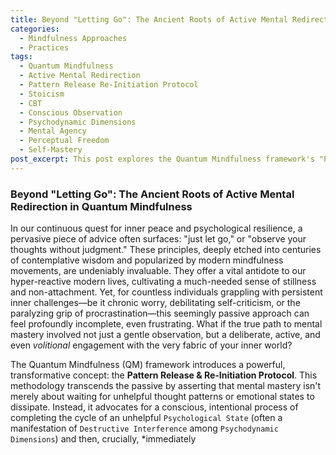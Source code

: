 ```yaml
---
title: Beyond "Letting Go": The Ancient Roots of Active Mental Redirection in Quantum Mindfulness
categories:
  - Mindfulness Approaches
  - Practices
tags:
  - Quantum Mindfulness
  - Active Mental Redirection
  - Pattern Release Re-Initiation Protocol
  - Stoicism
  - CBT
  - Conscious Observation
  - Psychodynamic Dimensions
  - Mental Agency
  - Perceptual Freedom
  - Self-Mastery
post_excerpt: This post explores the Quantum Mindfulness framework's "Pattern Release & Re-Initiation Protocol," which emphasizes active mental redirection over passive observation. It delves into the historical and philosophical parallels with Stoicism, CBT, and Eastern contemplative traditions, revealing a timeless wisdom of conscious self-mastery. Discover how this modern approach empowers you to actively shape your inner world, moving beyond mere "letting go" to intentional mental cultivation.
---
```


### Beyond "Letting Go": The Ancient Roots of Active Mental Redirection in Quantum Mindfulness

In our continuous quest for inner peace and psychological resilience, a pervasive piece of advice often surfaces: "just let go," or "observe your thoughts without judgment." These principles, deeply etched into centuries of contemplative wisdom and popularized by modern mindfulness movements, are undeniably invaluable. They offer a vital antidote to our hyper-reactive modern lives, cultivating a much-needed sense of stillness and non-attachment. Yet, for countless individuals grappling with persistent inner challenges—be it chronic worry, debilitating self-criticism, or the paralyzing grip of procrastination—this seemingly passive approach can feel profoundly incomplete, even frustrating. What if the true path to mental mastery involved not just a gentle observation, but a deliberate, active, and even *volitional* engagement with the very fabric of your inner world?

The Quantum Mindfulness (QM) framework introduces a powerful, transformative concept: the **Pattern Release & Re-Initiation Protocol**. This methodology transcends the passive by asserting that mental mastery isn't merely about waiting for unhelpful thought patterns or emotional states to dissipate. Instead, it advocates for a conscious, intentional process of completing the cycle of an unhelpful `Psychological State` (often a manifestation of `Destructive Interference` among `Psychodynamic Dimensions`) and then, crucially, *immediately
